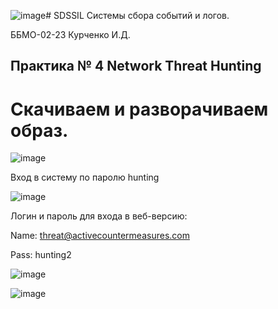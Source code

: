 ![image](https://github.com/user-attachments/assets/9c0e9071-9962-456f-8445-4eca7f8e18ae)# SDSSIL
Системы сбора событий и логов.

ББМО-02-23 Курченко И.Д.

## Практика № 4 Network Threat Hunting

# Скачиваем и разворачиваем образ.

![image](https://github.com/user-attachments/assets/c93d35b2-5028-4605-b2c4-48c1bc10191c)

Вход в систему по паролю hunting

![image](https://github.com/user-attachments/assets/2d362c22-5b8c-46fe-add9-444f28cbc229)

Логин и пароль для входа в веб-версию:

 Name: threat@activecountermeasures.com
 
 Pass: hunting2


![image](https://github.com/user-attachments/assets/fe58db63-72d6-44de-95c9-4e4c74dc38a3)

![image](https://github.com/user-attachments/assets/954addbe-f311-4d3b-9559-109ec6743f1c)
